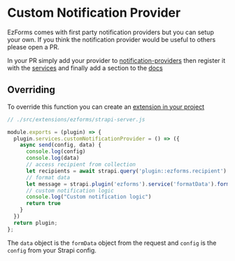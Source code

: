 # Custom Notification Provider

EzForms comes with first party notification providers but you can setup your own. If you think the notification provider would be useful to others please open a PR.

In your PR simply add your provider to [notification-providers](https://github.com/excl-networks/strapi-plugin-ezforms/tree/master/server/services/notification-providers) then register it with the [services](https://github.com/excl-networks/strapi-plugin-ezforms/blob/master/server/services/index.js) and finally add a section to the [docs](https://github.com/excl-networks/strapi-plugin-ezforms/blob/master/docs)

## Overriding

To override this function you can create an [extension in your project](https://docs.strapi.io/developer-docs/latest/development/plugins-extension.html#within-the-extensions-folder)

```js
// ./src/extensions/ezforms/strapi-server.js

module.exports = (plugin) => {
  plugin.services.customNotificationProvider = () => ({
    async send(config, data) {
      console.log(config)
      console.log(data)
      // access recipient from collection
      let recipients = await strapi.query('plugin::ezforms.recipient').findMany()
      // format data
      let message = strapi.plugin('ezforms').service('formatData').formatData(data)
      // custom notification logic
      console.log("Custom notification logic")
      return true
    }
  })
  return plugin;
};


```

The `data` object is the `formData` object from the request and `config` is the `config` from your Strapi config.


